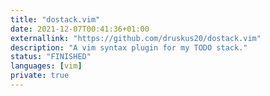 ```yaml
---
title: "dostack.vim"
date: 2021-12-07T00:41:36+01:00
externallink: "https://github.com/druskus20/dostack.vim" 
description: "A vim syntax plugin for my TODO stack."
status: "FINISHED"
languages: [vim]
private: true
---
```

